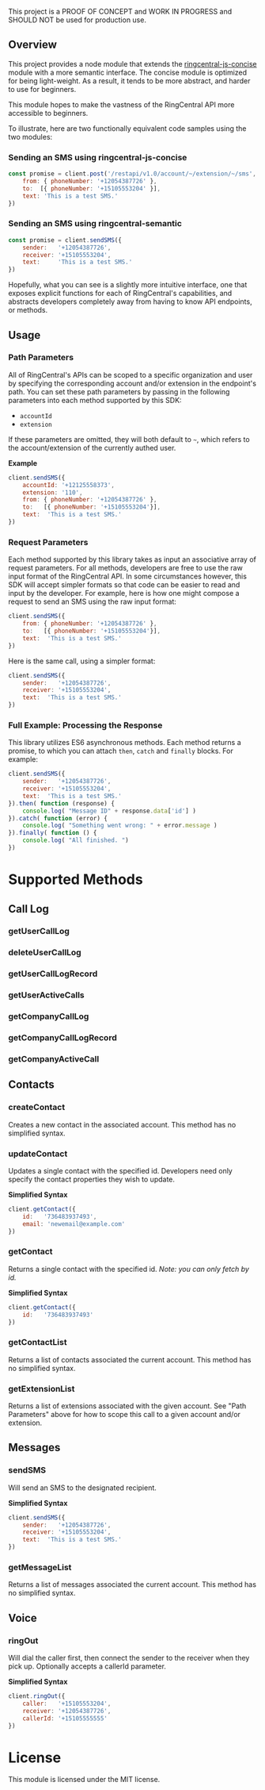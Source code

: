 This project is a PROOF OF CONCEPT and WORK IN PROGRESS and SHOULD NOT be used for production use. 

## Overview

This project provides a node module that extends the [ringcentral-js-concise](https://github.com/tylerlong/ringcentral-js-concise) module with a more semantic interface. The concise module is optimized for being light-weight. As a result, it tends to be more abstract, and harder to use for beginners.

This module hopes to make the vastness of the RingCentral API more accessible to beginners.

To illustrate, here are two functionally equivalent code samples using the two modules:

### Sending an SMS using ringcentral-js-concise

```javascript
const promise = client.post('/restapi/v1.0/account/~/extension/~/sms', {
    from: { phoneNumber: '+12054387726' },
    to:  [{ phoneNumber: '+15105553204' }],
    text: 'This is a test SMS.'
})
```

### Sending an SMS using ringcentral-semantic

```javascript
const promise = client.sendSMS({
    sender:   '+12054387726',
    receiver: '+15105553204',
    text:     'This is a test SMS.'
})
```

Hopefully, what you can see is a slightly more intuitive interface, one that exposes explicit functions for each of RingCentral's capabilities, and abstracts developers completely away from having to know API endpoints, or methods. 

## Usage

### Path Parameters

All of RingCentral's APIs can be scoped to a specific organization and user by specifying the corresponding account and/or extension in the endpoint's path. You can set these path parameters by passing in the following parameters into each method supported by this SDK:

* `accountId`
* `extension`

If these parameters are omitted, they will both default to `~`, which refers to the account/extension of the currently authed user.

**Example**

```javascript
client.sendSMS({
    accountId: '+12125558373',
    extension: '110',
    from: { phoneNumber: '+12054387726' },
    to:   [{ phoneNumber: '+15105553204'}],
    text:  'This is a test SMS.'
})
```

### Request Parameters

Each method supported by this library takes as input an associative array of request parameters. For all methods, developers are free to use the raw input format of the RingCentral API. In some circumstances however, this SDK will accept simpler formats so that code can be easier to read and input by the developer. For example, here is how one might compose a request to send an SMS using the raw input format:

```javascript
client.sendSMS({
    from: { phoneNumber: '+12054387726' },
    to:   [{ phoneNumber: '+15105553204'}],
    text:  'This is a test SMS.'
})
```

Here is the same call, using a simpler format:

```javascript
client.sendSMS({
    sender:   '+12054387726',
    receiver: '+15105553204',
    text:  'This is a test SMS.'
})
```

### Full Example: Processing the Response

This library utilizes ES6 asynchronous methods. Each method returns a promise, to which you can attach `then`, `catch` and `finally` blocks. For example:

```javascript
client.sendSMS({
    sender:   '+12054387726',
    receiver: '+15105553204',
    text:  'This is a test SMS.'
}).then( function (response) {
    console.log( "Message ID" + response.data['id'] )
}).catch( function (error) {
    console.log( "Something went wrong: " + error.message )
}).finally( function () {
    console.log( "All finished. ")
})
```

# Supported Methods

## Call Log

### getUserCallLog

### deleteUserCallLog

### getUserCallLogRecord

### getUserActiveCalls

### getCompanyCallLog

### getCompanyCallLogRecord

### getCompanyActiveCall

## Contacts

### createContact

Creates a new contact in the associated account. This method has no simplified syntax.

### updateContact

Updates a single contact with the specified id. Developers need only specify the contact properties they wish to update. 

**Simplified Syntax**

```javascript
client.getContact({
    id:   '736483937493',
    email: 'newemail@example.com'
})
```

### getContact

Returns a single contact with the specified id. *Note: you can only fetch by id.*

**Simplified Syntax**

```javascript
client.getContact({
    id:   '736483937493'
})
```

### getContactList

Returns a list of contacts associated the current account. This method has no simplified syntax.

### getExtensionList

Returns a list of extensions associated with the given account. See "Path Parameters" above for how to scope this call to a given account and/or extension. 

## Messages

### sendSMS

Will send an SMS to the designated recipient.

**Simplified Syntax**

```javascript
client.sendSMS({
    sender:   '+12054387726',
    receiver: '+15105553204',
    text:  'This is a test SMS.'
})
```

### getMessageList

Returns a list of messages associated the current account. This method has no simplified syntax.

## Voice

### ringOut

Will dial the caller first, then connect the sender to the receiver when they pick up. Optionally accepts a callerId parameter. 

**Simplified Syntax**

```javascript
client.ringOut({
    caller:   '+15105553204',
    receiver: '+12054387726',
    callerId: '+15105555555'
})
```

# License

This module is licensed under the MIT license.